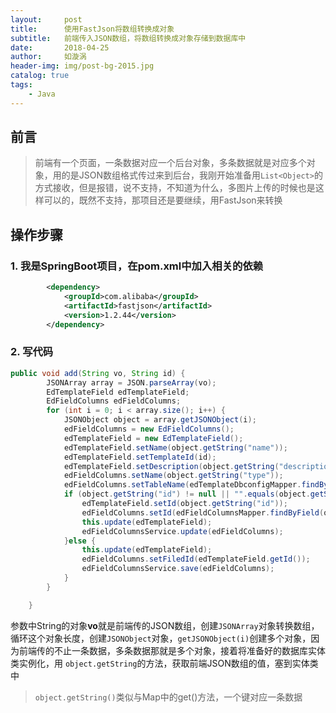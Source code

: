 ```yaml
---
layout:     post
title:      使用FastJson将数组转换成对象
subtitle:   前端传入JSON数组，将数组转换成对象存储到数据库中
date:       2018-04-25
author:     如漩涡
header-img: img/post-bg-2015.jpg
catalog: true
tags:
    - Java
---
```


## 前言

> 前端有一个页面，一条数据对应一个后台对象，多条数据就是对应多个对象，用的是JSON数组格式传过来到后台，我刚开始准备用`List<Object>`的方式接收，但是报错，说不支持，不知道为什么，多图片上传的时候也是这样可以的，既然不支持，那项目还是要继续，用FastJson来转换

## 操作步骤

### 1. 我是SpringBoot项目，在pom.xml中加入相关的依赖

```xml
        <dependency>
			<groupId>com.alibaba</groupId>
			<artifactId>fastjson</artifactId>
			<version>1.2.44</version>
		</dependency>
```

### 2. 写代码

```Java
public void add(String vo, String id) {
        JSONArray array = JSON.parseArray(vo);
        EdTemplateField edTemplateField;
        EdFieldColumns edFieldColumns;
        for (int i = 0; i < array.size(); i++) {
            JSONObject object = array.getJSONObject(i);
            edFieldColumns = new EdFieldColumns();
            edTemplateField = new EdTemplateField();
            edTemplateField.setName(object.getString("name"));
            edTemplateField.setTemplateId(id);
            edTemplateField.setDescription(object.getString("description"));
            edFieldColumns.setName(object.getString("type"));
            edFieldColumns.setTableName(edTemplateDbconfigMapper.findByTemplate(id).getTableName());
            if (object.getString("id") != null || "".equals(object.getString("id"))){
                edTemplateField.setId(object.getString("id"));
                edFieldColumns.setId(edFieldColumnsMapper.findByField(object.getString("id")).getId());
                this.update(edTemplateField);
                edFieldColumnsService.update(edFieldColumns);
            }else {
                this.update(edTemplateField);
                edFieldColumns.setFiledId(edTemplateField.getId());
                edFieldColumnsService.save(edFieldColumns);
            }
        }

    }
```

参数中String的对象**vo**就是前端传的JSON数组，创建`JSONArray`对象转换数组，循环这个对象长度，创建`JSONObject`对象，`getJSONObject(i)`创建多个对象，因为前端传的不止一条数据，多条数据那就是多个对象，接着将准备好的数据库实体类实例化，用
`object.getString`的方法，获取前端JSON数组的值，塞到实体类中

> `object.getString()`类似与Map中的get()方法，一个键对应一条数据

